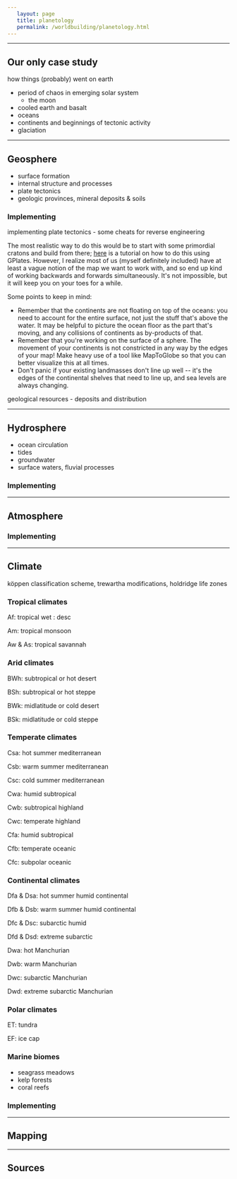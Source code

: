 ```yaml
---
   layout: page
   title: planetology
   permalink: /worldbuilding/planetology.html
---
```


---

## Our only case study

how things (probably) went on earth
- period of chaos in emerging solar system
  - the moon
- cooled earth and basalt
- oceans
- continents and beginnings of tectonic activity
- glaciation

---

## Geosphere

- surface formation
- internal structure and processes
- plate tectonics
- geologic provinces, mineral deposits & soils


### Implementing

implementing plate tectonics - some cheats for reverse engineering

The most realistic way to do this would be to start with some primordial cratons and build from there; [here](https://worldbuildingpasta.blogspot.com/2020/01/an-apple-pie-from-scratch-part-va.html) is a tutorial on how to do this using GPlates. However, I realize most of us (myself definitely included) have at least a vague notion of the map we want to work with, and so end up kind of working backwards and forwards simultaneously. It's not impossible, but it will keep you on your toes for a while.

Some points to keep in mind:
- Remember that the continents are not floating on top of the oceans: you need to account for the entire surface, not just the stuff that's above the water. It may be helpful to picture the ocean floor as the part that's moving, and any collisions of continents as by-products of that.
- Remember that you're working on the surface of a sphere. The movement of your continents is not constricted in any way by the edges of your map! Make heavy use of a tool like MapToGlobe so that you can better visualize this at all times.
- Don't panic if your existing landmasses don't line up well -- it's the edges of the continental shelves that need to line up, and sea levels are always changing.

geological resources - deposits and distribution

---

## Hydrosphere

- ocean circulation
- tides
- groundwater
- surface waters, fluvial processes

### Implementing

---

## Atmosphere

### Implementing

---

## Climate

köppen classification scheme, trewartha modifications, holdridge life zones

### Tropical climates

Af: tropical wet
: desc

Am: tropical monsoon

Aw & As: tropical savannah

### Arid climates

BWh: subtropical or hot desert

BSh: subtropical or hot steppe

BWk: midlatitude or cold desert

BSk: midlatitude or cold steppe

### Temperate climates

Csa: hot summer mediterranean

Csb: warm summer mediterranean

Csc: cold summer mediterranean

Cwa: humid subtropical

Cwb: subtropical highland

Cwc: temperate highland

Cfa: humid subtropical

Cfb: temperate oceanic

Cfc: subpolar oceanic

### Continental climates

Dfa & Dsa: hot summer humid continental

Dfb & Dsb: warm summer humid continental

Dfc & Dsc: subarctic humid

Dfd & Dsd: extreme subarctic

Dwa: hot Manchurian

Dwb: warm Manchurian

Dwc: subarctic Manchurian

Dwd: extreme subarctic Manchurian

### Polar climates

ET: tundra

EF: ice cap

### Marine biomes

- seagrass meadows
- kelp forests
- coral reefs

### Implementing

---

## Mapping

---

## Sources
